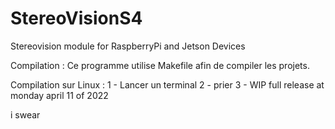 # StereoVisionS4
Stereovision module for RaspberryPi and Jetson Devices

Compilation :
Ce programme utilise Makefile afin de compiler les projets.

Compilation sur Linux :
1 - Lancer un terminal
2 - prier
3 - WIP full release at monday april 11 of 2022

i swear
